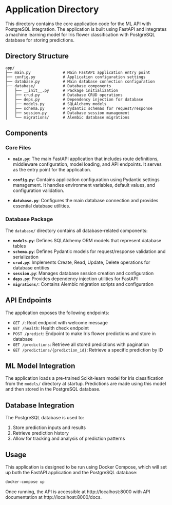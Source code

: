 # Application Directory

This directory contains the core application code for the ML API with PostgreSQL integration. The application is built using FastAPI and integrates a machine learning model for Iris flower classification with PostgreSQL database for storing predictions.

## Directory Structure

```
app/
├── main.py              # Main FastAPI application entry point
├── config.py            # Application configuration settings
├── database.py          # Main database connection configuration
├── database/            # Database components
│   ├── __init__.py      # Package initialization
│   ├── crud.py          # Database CRUD operations
│   ├── deps.py          # Dependency injection for database
│   ├── models.py        # SQLAlchemy models
│   ├── schema.py        # Pydantic schemas for request/response
│   ├── session.py       # Database session management
│   └── migrations/      # Alembic database migrations
```

## Components

### Core Files

- **`main.py`**: The main FastAPI application that includes route definitions, middleware configuration, model loading, and API endpoints. It serves as the entry point for the application.

- **`config.py`**: Contains application configuration using Pydantic settings management. It handles environment variables, default values, and configuration validation.

- **`database.py`**: Configures the main database connection and provides essential database utilities.

### Database Package

The `database/` directory contains all database-related components:

- **`models.py`**: Defines SQLAlchemy ORM models that represent database tables
- **`schema.py`**: Defines Pydantic models for request/response validation and serialization
- **`crud.py`**: Implements Create, Read, Update, Delete operations for database entities
- **`session.py`**: Manages database session creation and configuration
- **`deps.py`**: Provides dependency injection utilities for FastAPI
- **`migrations/`**: Contains Alembic migration scripts and configuration

## API Endpoints

The application exposes the following endpoints:

- `GET /`: Root endpoint with welcome message
- `GET /health`: Health check endpoint
- `POST /predict`: Endpoint to make Iris flower predictions and store in database
- `GET /predictions`: Retrieve all stored predictions with pagination
- `GET /predictions/{prediction_id}`: Retrieve a specific prediction by ID

## ML Model Integration

The application loads a pre-trained Scikit-learn model for Iris classification from the `models/` directory at startup. Predictions are made using this model and then stored in the PostgreSQL database.

## Database Integration

The PostgreSQL database is used to:
1. Store prediction inputs and results
2. Retrieve prediction history
3. Allow for tracking and analysis of prediction patterns

## Usage

This application is designed to be run using Docker Compose, which will set up both the FastAPI application and the PostgreSQL database:

```bash
docker-compose up
```

Once running, the API is accessible at http://localhost:8000 with API documentation at http://localhost:8000/docs. 